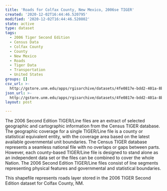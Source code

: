 ```yaml
---
title: 'Roads for Colfax County, New Mexico, 2006se TIGER'
created: '2020-12-02T16:44:46.520795'
modified: '2020-12-02T16:44:46.520802'
state: active
type: dataset
tags:
  - 2006 Tiger Second Edition
  - Census Data
  - Colfax County
  - County
  - New Mexico
  - Roads
  - Tiger Data
  - Transportation
  - United States
groups: []
csv_url: >-
  http://gstore.unm.edu/apps/rgisarchive/datasets/4fe0817e-bdd2-401a-8ba4-6ccdfc374a2f/tgr2006se_colf_lka.derived.csv
json_url: >-
  http://gstore.unm.edu/apps/rgisarchive/datasets/4fe0817e-bdd2-401a-8ba4-6ccdfc374a2f/tgr2006se_colf_lka.derived.json
layout: post

---
```

The 2006 Second Edition TIGER/Line files are an extract of selected geographic and cartographic information from the Census TIGER database.  The geographic coverage for a single TIGER/Line file is a county or statistical equivalent entity, with the coverage area based on the latest available governmental unit boundaries. The Census TIGER database represents a seamless national file with no overlaps or gaps between parts.  However, each county-based TIGER/Line file is designed to stand alone as an independent data set or the files can be combined to cover the whole Nation.  The 2006 Second Edition  TIGER/Line files consist of line segments representing physical features and governmental and statistical boundaries.  

This shapefile represents roads layer stored in the 2006 TIGER Second Edition dataset for Colfax County, NM.
